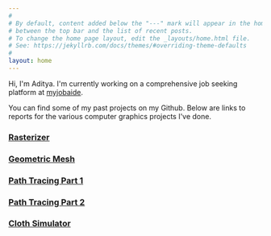 ```yaml
---
#
# By default, content added below the "---" mark will appear in the home page
# between the top bar and the list of recent posts.
# To change the home page layout, edit the _layouts/home.html file.
# See: https://jekyllrb.com/docs/themes/#overriding-theme-defaults
#
layout: home
---
```


Hi, I'm Aditya. I'm currently working on a comprehensive job seeking platform at <a href="https://www.myjobaide.com/">myjobaide</a>.

You can find some of my past projects on my Github. Below are links to reports for the various computer graphics projects I've done.

<h3><a href="https://cal-cs184-student.github.io/project-webpages-sp23-adityasingh7311/proj1/index.html">Rasterizer</a><br></h3>
<h3><a href="https://gundralaa.github.io/cs184_p2_site/">Geometric Mesh</a><br></h3>
<h3><a href="https://cal-cs184-student.github.io/project-webpages-sp23-adityasingh7311/proj3-1/index.html">Path Tracing Part 1</a></h3>
<h3><a href="https://cal-cs184-student.github.io/project-webpages-sp23-adityasingh7311/proj3-2/index.html">Path Tracing Part 2</a></h3>
<h3><a href="https://cal-cs184-student.github.io/project-webpages-sp23-adityasingh7311/proj4/index.html">Cloth Simulator</a></h3>
